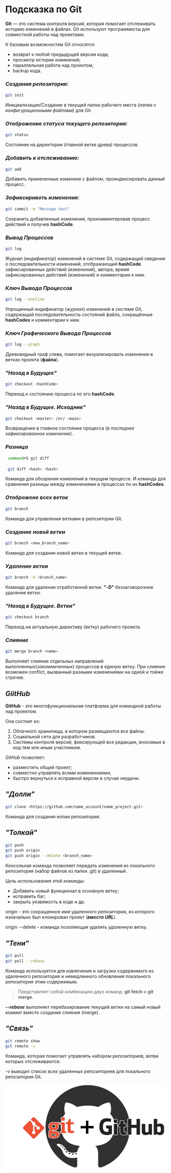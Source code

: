# Подсказка по Git
**Git** — это система контроля версий, которая помогает отслеживать историю изменений в файлах.
Git используют программисты для совместной работы над проектами.

К базовым возможностям Git относятся:
* возврат к любой предыдущей версии кода;
* просмотр истории изменений;
* параллельная работа над проектом;
* backup кода.

### ***Создания репозитория:***
```sh
git init
```
Инициализация/Создание в текущей папки рабочего места (*папки с конфигурационными файлами*) для Git.

### ***Отоброжение статуса текущего репозитория:***
```sh
git status
```
Состояние на директории (главной ветке древа) процессов.

### ***Добавить к отслеживанию:***
```sh
git add
```
Добавить примененные изменеия с файлом, проиндексировать данный процесс.

### ***Зафиксиривоть изменения:***
```sh
git commit -m "Message text"
```
Сохранить добавленные изменения, прокомментировав процесс действий и получив __hashCode__.

### ***Вывод Процессов***
```sh
git log
```
Журнал (_индификатор_) изменений в системе Git, содержащий сведения о последовательности изменений, отображающий **hashCode** зафиксированных действий (*изменений*), автора, время зафиксированных действий (*изменений*) и комментарии к ним.

### ***Ключ Вывода Процессов***
```sh
git log --oneline
```
Упрощенный индификатор (_журнал_) изменений в системе Git, содержащий последовательность состояний файла, сокращённые __hashCodes__ и комментарии к ним.

### ***Ключ Графического Вывода Процессов***
```sh
git log --graph
```
Древовидный граф слева, помогает визуализировать изменения в ветках проекта (__файла__).

### ***"Назад в Будущее"***
```sh
git checkout <hashСode>
```
Переход к состоянию процесса по его __hashCode__.

### ***"Назад в Будущее. Исходник"***
```sh
git checkout <master> /or/ <main>
```
Возвращение в главное состояние процесса (*в последнее зафиксированное изменение*).

### ***Разница***
```sh
 command+S git diff 
 
 git diff <hash> <hash>
```
Команда для обозрения изменений в текущем процессе.
И команда для сравнения разницы между изменениями в процессах по их __hashCodes__.

### ***Отоброжене всех веток***
```sh
git branch
```
Команда для управления ветками в репозитории Git. 

### ***Создание новой ветки***
```sh
git branch <new_branch_name>
```
Команда для создания новой ветки в текущей ветке.

### ***Удаление ветки***
```sh
git branch -d <branch_name>
```
Команда для удаления отработанной ветки. **"-D"** беззаговорочное удаление ветки.

### ***"Назад в Будущее. Ветки"***
```sh
git checkout branch
```
Переход на актуальную директиву (_ветку_) рабочего проекта.

### ***Слияние***
```sh
git merge branch <name>
```
Выполняет слияние отдельных направлений выполненных(_закоммиченных_) процессов в единую ветку. 
При слияние возможен conflict, вызванный разными изменениями на одной и тойже строчке.

## ***GiitHub***
**GitHub** - это многофункциональная платформа для командной работы над проектом.

Она состоит из:
1. Облачного хранилища, в котором размещаются все файлы.
2. Социальной сети для разработчиков.
3. Системы контроля версий, фиксирующей все редакции, вносимые в код тем или иным участником.

*GitHub* позволяет:
* разместить общий проект;
* совместно управлять всеми измененниями;
* быстро вернуться к исправной версии в случае неудачи.

## _"Долли"_
```sh
git clone <https://github.com/name_account/name_project.git>
```
Команда для создания копии репозитория.

## *"Толкай"*
```sh
git push
git push origin
git push origin --delete <branch_name>
```
Консольная команда позволяет передать изменения из локального репозитория (набор файлов из папки .git) в удаленный.

_Цель использования этой команды:_
* Добавить новый функционал в основную ветку;
* исправить баг;
* закрыть уязвимость в коде и др.

origin -  это сокращенное имя удаленного репозитория, из которого изначально был клонирован проект (__*вместо URL*__).

origin --delete - команда позоляющая удалить _удаленную_ ветку.

## *"Тени"*
```sh
git pull
git pull --rebase
```
Команда используется для извлечения и загрузки содержимого из удаленного репозитория и немедленного обновления локального репозитория этим содержимым.
> Представляет собой комбинацию двух команд: __git fetch__ и **git merge**.

_**--rebase**_ выполняет перебазирование текущей ветки на самый новый коммит вместо создания слияния (merge).

## *"Связь"*
```sh
git remote show
git remote -v
```
Команда, которая помогает управлять набором репозиториев, ветви которых отслеживаются.

-v выводит список всех удаленных репозиториев для локального репозитория Git.

![Git + GitHub](Git+GitHub.webp "https://cdn.hashnode.com/res/hashnode/image/upload/v1698950370943/65c46cdc-99c0-4348-b971-483d78605f1d.png?w=1600&h=840&fit=crop&crop=entropy&auto=compress,format&format=webp")